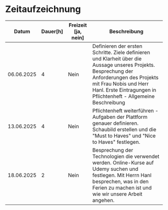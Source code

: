# Zeitaufzeichnung

| Datum | Dauer[h]| Freizeit [ja, nein] |Beschreibung|
|---|---|---|---|
|06.06.2025|4|Nein|Definieren der ersten Schritte. Ziele definieren und Klarheit über die Aussage unseres Projekts. Besprechung der Anforderungen des Projekts mit Frau Nobis und Herr Hanl. Erste Eintragungen in Pflichtenheft - Allgemeine Beschreibung |
|13.06.2025|4|Nein|Pflichtenheft weiterführen - Aufgaben der Plattform genauer definieren. Schaubild erstellen und die "Must to Haves" und "Nice to Haves" festlegen. | 
|18.06.2025|2|Nein|Besprechung der Technologien die verwendet werden. Online-Kurse auf Udemy suchen und festlegen. Mit Herrn Hanl besprechen, was in den Ferien zu machen ist und wie wir unsere Arbeit angehen.|

